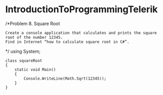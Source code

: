 # IntroductionToProgrammingTelerik
/*Problem 8. Square Root

    Create a console application that calculates and prints the square root of the number 12345.
    Find in Internet “how to calculate square root in C#”.

*/
using System;

    class squareRoot
    {
        static void Main()
        {
            Console.WriteLine(Math.Sqrt(12345));
        }
    }

